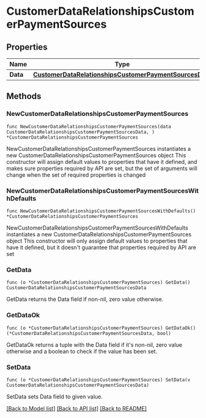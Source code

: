 # CustomerDataRelationshipsCustomerPaymentSources

## Properties

Name | Type | Description | Notes
------------ | ------------- | ------------- | -------------
**Data** | [**CustomerDataRelationshipsCustomerPaymentSourcesData**](CustomerDataRelationshipsCustomerPaymentSourcesData.md) |  | 

## Methods

### NewCustomerDataRelationshipsCustomerPaymentSources

`func NewCustomerDataRelationshipsCustomerPaymentSources(data CustomerDataRelationshipsCustomerPaymentSourcesData, ) *CustomerDataRelationshipsCustomerPaymentSources`

NewCustomerDataRelationshipsCustomerPaymentSources instantiates a new CustomerDataRelationshipsCustomerPaymentSources object
This constructor will assign default values to properties that have it defined,
and makes sure properties required by API are set, but the set of arguments
will change when the set of required properties is changed

### NewCustomerDataRelationshipsCustomerPaymentSourcesWithDefaults

`func NewCustomerDataRelationshipsCustomerPaymentSourcesWithDefaults() *CustomerDataRelationshipsCustomerPaymentSources`

NewCustomerDataRelationshipsCustomerPaymentSourcesWithDefaults instantiates a new CustomerDataRelationshipsCustomerPaymentSources object
This constructor will only assign default values to properties that have it defined,
but it doesn't guarantee that properties required by API are set

### GetData

`func (o *CustomerDataRelationshipsCustomerPaymentSources) GetData() CustomerDataRelationshipsCustomerPaymentSourcesData`

GetData returns the Data field if non-nil, zero value otherwise.

### GetDataOk

`func (o *CustomerDataRelationshipsCustomerPaymentSources) GetDataOk() (*CustomerDataRelationshipsCustomerPaymentSourcesData, bool)`

GetDataOk returns a tuple with the Data field if it's non-nil, zero value otherwise
and a boolean to check if the value has been set.

### SetData

`func (o *CustomerDataRelationshipsCustomerPaymentSources) SetData(v CustomerDataRelationshipsCustomerPaymentSourcesData)`

SetData sets Data field to given value.



[[Back to Model list]](../README.md#documentation-for-models) [[Back to API list]](../README.md#documentation-for-api-endpoints) [[Back to README]](../README.md)


